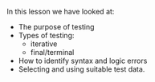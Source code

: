 In this lesson we have looked at:

- The purpose of testing
- Types of testing:
  - iterative
  - final/terminal
- How to identify syntax and logic errors
- Selecting and using suitable test data.
